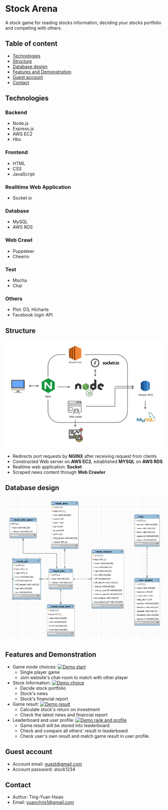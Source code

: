 # Stock Arena

A stock game for reading stocks information, deciding your stocks portfolio and competing with others.

## Table of content
* [Technologies](#technologies)
* [Structure](#structure)
* [Database design](#database-design)
* [Features and Demonstration](#Features-and-Demonstration)
* [Guest account](#Guest-account)
* [Contact](#Contact)


## Technologies

### Backend
* Node.js
* Express.js
* AWS EC2
* Hbs

### Frontend
* HTML
* CSS
* JavaScript

### Realitime Web Application 
* Socket io

### Database
* MySQL
* AWS RDS

### Web Crawl
* Puppeteer
* Cheerio

### Test
* Mocha
* Chai

### Others
* Plot: D3, Hicharts
* Facebook login API


## Structure
![Structure screenshot](./public/imgs/structure.PNG)
- Redirects port requests by **NGINX** after receiving request from clients
- Constructed Web server on **AWS EC2**, established **MYSQL** on **AWS RDS**
- Realtime web application: **Socket**
- Scraped news content through **Web Crawler**


## Database design
![db screenshot](./public/imgs/db_schema.PNG)

## Features and Demonstration


* Game mode choices:
[![Demo start](./public/imgs/demo/stock-arena-start.gif)](https://youtu.be/v46aG4scO9k)
  * Single player game
  * Join website's chat-room to match with other player
* Stock Information:
[![Demo choice](./public/imgs/demo/stock-arena-choice.gif)](https://youtu.be/Fuz42HnBtoM)
  * Decide stock portfolio 
  * Stock's news
  * Stock's financial report
* Game result:
[![Demo result](./public/imgs/demo/stock-arena-result.gif)](https://youtu.be/a96rtkb69A0)
  * Calculate stock's return on investment 
  * Check the latest news and financial report
* Leaderboard and user profile:
[![Demo rank and profile](./public/imgs/demo/stock-arena-rank.gif)](https://youtu.be/cJHdFKYTf-Q)
  * Game result will be stored into leaderboard
  * Check and compare all others' result in leaderboard
  * Check user's own result and match game result in user profile.

## Guest account
* Account email: guest@gmail.com
* Account password: stock1234

## Contact
* Authur: Ting-Yuan Hsiao
* Email: yuanchris1@gmail.com